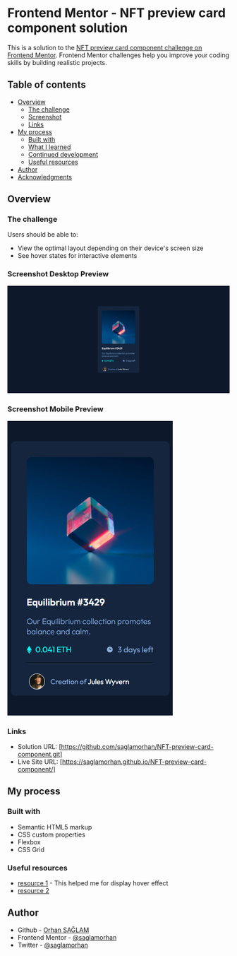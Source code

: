 # Frontend Mentor - NFT preview card component solution

This is a solution to the [NFT preview card component challenge on Frontend Mentor](https://www.frontendmentor.io/challenges/nft-preview-card-component-SbdUL_w0U). Frontend Mentor challenges help you improve your coding skills by building realistic projects.

## Table of contents

- [Overview](#overview)
  - [The challenge](#the-challenge)
  - [Screenshot](#screenshot)
  - [Links](#links)
- [My process](#my-process)
  - [Built with](#built-with)
  - [What I learned](#what-i-learned)
  - [Continued development](#continued-development)
  - [Useful resources](#useful-resources)
- [Author](#author)
- [Acknowledgments](#acknowledgments)

## Overview

### The challenge

Users should be able to:

- View the optimal layout depending on their device's screen size
- See hover states for interactive elements

### Screenshot Desktop Preview

![](<preview/desktop-design%20(1440x900).png>)

### Screenshot Mobile Preview

![](<preview/mobile-design%20(375x667).png>)

### Links

- Solution URL: [https://github.com/saglamorhan/NFT-preview-card-component.git]
- Live Site URL: [https://saglamorhan.github.io/NFT-preview-card-component/]

## My process

### Built with

- Semantic HTML5 markup
- CSS custom properties
- Flexbox
- CSS Grid

### Useful resources

- [resource 1](https://stackoverflow.com/) - This helped me for display hover effect
- [resource 2](https://www.w3schools.com/)

## Author

- Github - [Orhan SAĞLAM](https://github.com/saglamorhan)
- Frontend Mentor - [@saglamorhan](https://www.frontendmentor.io/profile/saglamorhan)
- Twitter - [@saglamorhan](https://www.twitter.com/saglamorhan)
